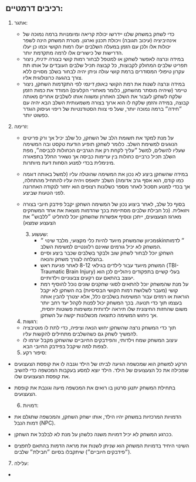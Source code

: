 רכיבים דרמטיים:
---
1. אתגר:
   - כדי לשחק במשחק שלנו יידרשו יכולת קריאה ומיומנויות ברמה נמוכה של אינהיביציה (עיכוב תגובה) ויכולת תכנון וארגון. מטרת המשחק הינה לשפר יכולות אלו ולכן עם הזמן במעלה השלבים יעלו רמות הקושי וכמו כן יעלו הדרישות של כישורים אלו לרמה מתקדמת יותר.
   - במידה ונרצה לאפשר לשחקן או למטפל לבחור רמות קושי *בצורה ידנית*, ניצור תפריט שלבים המחולק לקבוצות, כל קבוצה תכיל שלבים העובדים על אותו תת עקרון טיפולי המסודרים ברמת קושי עולה וניתן יהיה לבחור בשלב מסויים ללא צורך בהגעה כרונולוגית אליו.
   - במידה ונרצה לשנות את רמת הקושי *באופן דינמי* לפי התקדמות השחקן, ניצור טיימר (שיהיה מוסתר מהשחקן, כלומר מאחורי הקלעים) המודד את כמות הזמן שלקח לשחקן לעבור את השלב האחרון ומשווה אותו לשלבים אחרים מאותה קבוצה, במידה והזמן שלקח לו הוא ארוך בצורה משמעותית השלב הבא יהיה עם ״חידה״ ברמה נמוכה יותר, שעל פי צוות הסטודנטיות של ריפוי ועיסוק הוגדר כפשוט יותר.

2. זרימה:
   - על מנת למקד את תשומת הלב של השחקן, כל שלב יכיל אך ורק פריטים הנוגעים למשימת השלב. כלומר לשחקן תופיע הודעת טקסט ובה המשימה שעליו להשלים, למשל ״עליך לקחת רק את הגרביים הכחולות לכביסה״, מפת השלב תכיל כרביים כחולות בין ערימות כביסה אך נשאיר החלל בתפאורה מינימלית בכדי למנוע הסחות דעת מיותרות.
   - במידה שהשחקן ביצע לא נכון את המשימה שהוטלה עליו (למשל באותה דוגמה כמו קודם, הוא אסף גרב אדומה) השלב יתאפס ויהיה עליו להתחיל מהתחלה, אך בכדי למנוע תסכול לאחר מספר כשלונות רצופים הוא יחזור לנקודה האחרונה לפני הטעות שביצע.
   - בסוף כל שלב, לאחר ביצוע נכון של המשימה השחקן יקבל פידבק חיובי בצורה ויזואלית. (כל חבילת שלבים מסתיימת בכך שהדמות מוצאת את אחד המשחקים מארגז הצעצועים, ייתכן ונוסיף אפשרות שהשחקן יוכל להחליט ״ללבוש״ את הצעצוע שמצא)

     3. שעשוע:
        - מכיוון שהמשחק מיועד להיות כלי מקצועי, מלבד שינוי ״skin״ לדמות המשחק לא יכיל גורמים שאינם רלוונטיים למשימת השלב.
        - השחקן יוכל לבחור לשחק שוב ולבקר בשלבים שכבר ביצע וסיים בהצלחה לצורך משחק והנאה.
        - המשחק מיועד עבור לילדים בגילאי 8-12 לאחר פגיעת ראש (TBI- Traumatic Brain Injury) בעלי קשיים בתפקודים ניהוליים לכן הוא יעוצב בהתאם עם רקעים צבעוניים וילדותיים.
        - על מנת שהמשחק יוכל להתאים לסוגי שחקנים שונים נוכל להוסיף רמת קושי (מעבר לשלושת רמות הקושי הבסיסיות) בה השחקן לא יקבל הוראות או רמזים עבור המשימות בשלבים כלל, אלא יצטרך להבין אותה בעצמו תוך כדי תנועה. בכך המשחק יכול לפנות לקהל יעד רחב יותר משום שהחזות החיצונית שלו תיראה ילדותית ומשימות פשוטות יחסית, אך ניחוש המשימה כתוצאה מכשלונות יקשה על השחקן.

   4. רגשות:
   - תוך כדי המשחק נרצה שהשחקן יחוש הנאה וציפיה, כדי לתת לו מוטיבציה להמשיך לשחק גם כשהשלבים מתחילים להקשות עליו.
   - עיצוב המשחק שמח וילדותי, והפידבקים החיוביים שהשחקן מקבל יגרמו לו לצפות למה שיקבל בפידבק החיובי הבא.
  
   5. סיפור רקע:
- הרקע למשחק הוא שמכשפה הגיעה לביתו של הילד וגנבה לו את קופסת הצעצועים שמכילה את כל הצעצועים של הילד. הילד יוצא למסע בעקבות המכשפה כדי להשיב את קופסת הצעצועים שלו.
- בתחילת המשחק יתנגן סרטון בו רואים את המכשפה מיעה וגונבת את קופסת הצעצועים.

  6. דמויות:
- הדמויות המרכזיות במשחק יהיו הילד, אותו ישחק השחקן, והמכשפה שתגלם את דמות הנבל (NPC).
- ככרגע המשחק לא יכיל דמויות משנה כלשהן על מנת לא לבלבל את השחקן.
- השינוי היחיד בדמויות המשחק הוא שניתן לשנות את מראה הדמות בהתאם לחפצים (״פידבקים חיוביים״) שיתקבלו בסיום ״חבילת״ שלבים.

7. עלילה:
- 
